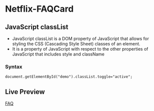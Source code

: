 # Netflix-FAQCard

## JavaScript classList
- JavaScript classList is a DOM property of JavaScript that allows for styling the CSS (Cascading Style Sheet) classes of an element.
- It is a property of JavaScript with respect to the other properties of JavaScript that includes style and className
### Syntax
``` javascipt
document.getElementById("demo").classList.toggle="active";
```

## Live Preview
[FAQ](https://utkarsh3128.github.io/Netflix-FAQCard/)
